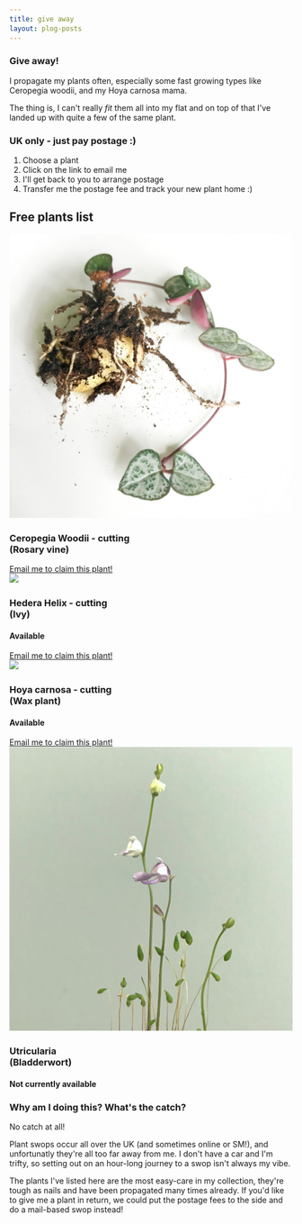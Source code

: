 ```yaml
---
title: give away
layout: plog-posts
---
```



<!-- Text section -->
<section>
    <article>
        <div class="about">
            <div class="text-item">
                <h1>Give away!</h1>
                <p>I propagate my plants often, especially some fast growing types like Ceropegia woodii, and my
                    Hoya carnosa mama.</p>
                <p>The thing is, I can't really <em>fit</em> them all into my flat
                    and on top of that I've landed up with quite a few of the same plant.</p>
                <h3>UK only - just pay postage :)</h3>
                <ol>
                    <li>Choose a plant</li>
                    <li>Click on the link to email me</li>
                    <li>I'll get back to you to arrange postage</li>
                    <li>Transfer me the postage fee and track your new plant home :)</li>
                </ol>
            </div>
        </div>
    </article>
</section>


<section>
    <article>
        <div class="about">
            <div class="text-item">
                <h2>Free plants list</h2>
            </div>
        </div>
        <div class="featured">
            <div class="grid">
                <img src="/plog/resources/images/CeropegiaWoodii_2.jpg">
                <div class="grid-item email">
                    <h3>Ceropegia Woodii - cutting<br>(Rosary vine)</h3>
                    <a href="mailto:claire.vanblerck@gmail.com?subject=plog - Ceropegia woodii cutting - give away&body=Hi Claire!
Is this plant still available?
If so, let's arrange postage! My postal address is below:
Address:
Post code:
Thanks!">Email me to claim this plant!</a>
                </div>
            </div>
            <div class="grid">
                <img src="/plog/resources/images/HederaHelix_2.jpg">
                <div class="grid-item email">
                    <h3>Hedera Helix - cutting<br>(Ivy)</h3>
                    <h4>Available</h4>
                    <a href="mailto:claire.vanblerck@gmail.com?subject=plog - Ceropegia woodii cutting - give away&body=Hi Claire!
Is this plant still available?
If so, let's arrange postage! My postal address is below:
Address:
Post code:
Thanks!">Email me to claim this plant!</a>
                </div>
            </div>
        </div>
    </article>
</section>

<section>
    <article>
        <div class="featured">
            <div class="grid">
                <img src="/plog/resources/images/HoyaCarnosa_close-up.jpg">
                <div class="grid-item email">
                    <h3>Hoya carnosa - cutting<br>(Wax plant)</h3>
                    <h4>Available</h4>
                    <a href="mailto:claire.vanblerck@gmail.com?subject=plog - Hoya carnosa - cutting - give away&body=Hi Claire!
Is this plant still available?
If so, let's arrange postage! My postal address is below:
Address:
Post code:
Thanks!">Email me to claim this plant!</a>
                </div>
            </div>
            <div class="grid grey">
                <img src="/plog/resources/images/Utricularia_2.jpg">
                <div class="grid-item email">
                    <h3>Utricularia<br>(Bladderwort)</h3>
                    <h4>Not currently available</h4>
                    <!--
                        <a href="mailto:claire.vanblerck@gmail.com?subject=plog - Utricularia - cutting - give away&body=Hi Claire!
Is this plant still available?
If so, let's arrange postage! My postal address is below:
Address:
Post code:
Thanks!">Email me to claim this plant!</a>
                    -->
                </div>
            </div>
        </div>
    </article>
</section>

<!-- Text section -->
<section>
    <article>
        <div class="about">
            <div class="text-item">
                <h3>Why am I doing this? What's the catch?</h3>
                <p>No catch at all!</p>
                <p>Plant swops occur all over the UK (and sometimes online or SM!), and unfortunatly they're all too
                    far away from me. I don't have a car and I'm trifty, so setting out on an hour-long journey to a
                    swop isn't always my vibe.</p>
                <p>The plants I've listed here are the most easy-care in my collection, they're tough as nails and
                    have been propagated many times already. If you'd like to give me a plant in return, we could
                    put the postage fees to the side and do a mail-based swop instead!</p>
            </div>
        </div>
    </article>
</section>